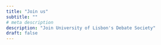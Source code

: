 ```yaml
---
title: "Join us"
subtitle: ""
# meta description
description: "Join University of Lisbon's Debate Society"
draft: false
---
```



